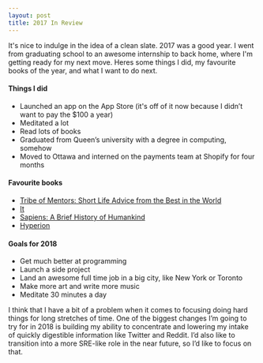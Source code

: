 ```yaml
---
layout: post
title: 2017 In Review
---
```


It's nice to indulge in the idea of a clean slate. 2017 was a good year. I went from graduating school to an awesome internship to back home, where I'm getting ready for my next move. Heres some things I did, my favourite books of the year, and what I want to do next.

#### Things I did
* Launched an app on the App Store (it's off of it now because I didn’t want to pay the $100 a year)
* Meditated a lot
* Read lots of books
* Graduated from Queen’s university with a degree in computing, somehow
* Moved to Ottawa and interned on the payments team at Shopify for four months

#### Favourite books
* [Tribe of Mentors: Short Life Advice from the Best in the World](https://www.goodreads.com/book/show/36200111-tribe-of-mentors)
* [It](https://www.goodreads.com/book/show/18342.It)
* [Sapiens: A Brief History of Humankind](https://www.goodreads.com/book/show/23557108-sapiens)
* [Hyperion](https://www.goodreads.com/book/show/10240738-hyperion)

#### Goals for 2018
* Get much better at programming
* Launch a side project
* Land an awesome full time job in a big city, like New York or Toronto
* Make more art and write more music
* Meditate 30 minutes a day

I think that I have a bit of a problem when it comes to focusing doing hard things for long stretches of time. One of the biggest changes I’m going to try for in 2018 is building my ability to concentrate and lowering my intake of quickly digestible information like Twitter and Reddit. I’d also like to transition into a more SRE-like role in the near future, so I’d like to focus on that.
